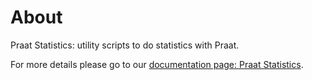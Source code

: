 # About
Praat Statistics: utility scripts to do statistics with Praat. 

For more details please go to our [documentation page: Praat Statistics](https://liri-resources-hub.gitbook.io/svt/tool-catalogue/praat-statistics).